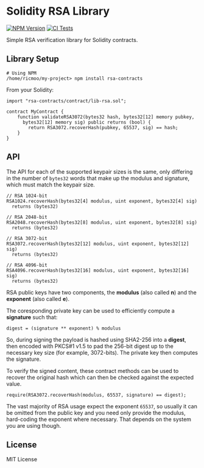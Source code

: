Solidity RSA Library
====================

[![NPM Version](https://img.shields.io/npm/v/rsa-contracts)](https://www.npmjs.com/package/rsa-contracts?activeTab=readme)
[![CI Tests](https://github.com/ricmoo/rsa-contracts/actions/workflows/test.yml/badge.svg)](https://github.com/ricmoo/rsa-contracts/actions/workflows/test.yml)


Simple RSA verification library for Solidity contracts.


Library Setup
-------------

```
# Using NPM
/home/ricmoo/my-project> npm install rsa-contracts
```

From your Solidity:

```solidity
import "rsa-contracts/contract/lib-rsa.sol";

contract MyContract {
    function validateRSA3072(bytes32 hash, bytes32[12] memory pubkey,
      bytes32[12] memory sig) public returns (bool) {
        return RSA3072.recoverHash(pubkey, 65537, sig) == hash;
    }
}
```


API
---

The API for each of the supported keypair sizes is the same, only
differing in the number of `bytes32` words that make up the modulus and
signature, which must match the keypair size.

```
// RSA 1024-bit
RSA1024.recoverHash(bytes32[4] modulus, uint exponent, bytes32[4] sig)
  returns (bytes32)

// RSA 2048-bit
RSA2048.recoverHash(bytes32[8] modulus, uint exponent, bytes32[8] sig)
  returns (bytes32)

// RSA 3072-bit
RSA3072.recoverHash(bytes32[12] modulus, uint exponent, bytes32[12] sig)
  returns (bytes32)

// RSA 4096-bit
RSA4096.recoverHash(bytes32[16] modulus, uint exponent, bytes32[16] sig)
  returns (bytes32)
```

RSA public keys have two components, the **modulus** (also called **n**)
and the **exponent** (also called **e**).

The coresponding private key can be used to efficiently compute a
**signature** such that:

`digest = (signature ** exponent) % modulus`

So, during signing the payload is hashed using SHA2-256 into a **digest**,
then encoded with PKCS#1 v1.5 to pad the 256-bit digest up to the necessary
key size (for example, 3072-bits). The private key then computes the
signature.

To verify the signed content, these contract methods can be used to recover
the original hash which can then be checked against the expected value.

`require(RSA3072.recoverHash(modulus, 65537, signature) == digest);`

The vast majority of RSA usage expect the exponent `65537`, so usually it
can be omitted from the public key and you need only provide the modulus,
hard-coding the exponent where necessary. That depends on the system you
are using though.


License
-------

MIT License
